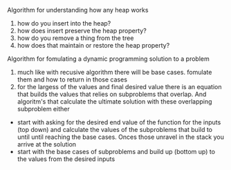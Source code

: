 Algorithm for understanding how any heap works

1. how do you insert into the heap?
2. how does insert preserve the heap property?
3. how do you remove a thing from the tree
4. how does that maintain or restore the heap property? 


Algorithm for fomulating a dynamic programming solution to a problem

1. much like with recusive algorithm there will be base cases. fomulate them and how to return in those cases
2. for the largess of the values and final desired value there is an equation that builds the values that relies on subproblems that overlap. And algoritm's that calculate the ultimate solution with these overlapping subproblem either
- start with asking for the desired end value of the function for the inputs (top down) and calculate the values of the subproblems that build to until until reaching the base cases. Onces those unravel in the stack you arrive at the solution
- start with the base cases of subproblems and build up (bottom up) to the values from the desired inputs